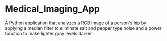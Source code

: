 # Medical_Imaging_App

A	Python application that analyzes a RGB image of a person's hip by applying a median filter to eliminate salt and pepper type noise and a power function to make lighter gray levels darker
